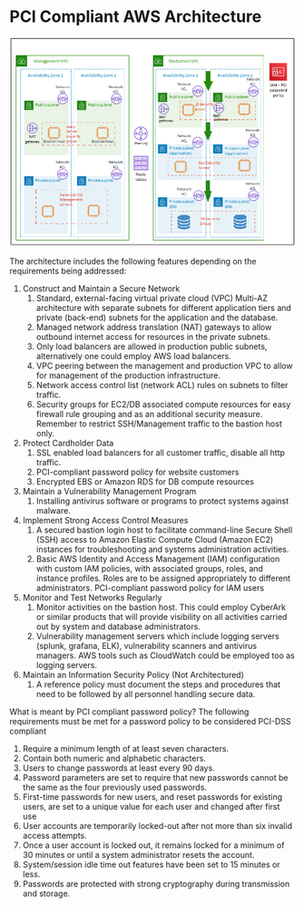 PCI Compliant AWS Architecture 
==============================

![picture alt](https://raw.githubusercontent.com/kamitu-sm/ictlife/master/PCI_Architecure/pci-dss-on-aws.png "PCI ARCHITECTURE") 

The architecture includes the following features depending on the requirements being addressed:

1. Construct and Maintain a Secure Network
    1. Standard, external-facing virtual private cloud (VPC) Multi-AZ architecture with separate subnets for different application tiers and private (back-end) subnets for the application and the database.
    2. Managed network address translation (NAT) gateways to allow outbound internet access for resources in the private subnets.
    3. Only load balancers are allowed in production public subnets, alternatively one could employ AWS load balancers.
    4. VPC peering between the management and production VPC to allow for management of the production infrastructure.
    5. Network access control list (network ACL) rules on subnets to filter traffic.
    6. Security groups for EC2/DB associated compute resources for easy firewall rule grouping and as an additional security measure. Remember to restrict SSH/Management traffic to the bastion host only.
2. Protect Cardholder Data
    1. SSL enabled load balancers for all customer traffic, disable all http traffic.
    2. PCI-compliant password policy for website customers
    3. Encrypted EBS or Amazon RDS for DB compute resources
3. Maintain a Vulnerability Management Program
    1. Installing antivirus software or programs to protect systems against malware.
4. Implement Strong Access Control Measures
    1. A secured bastion login host to facilitate command-line Secure Shell (SSH) access to Amazon Elastic Compute Cloud (Amazon EC2) instances for troubleshooting and systems administration activities.
    2. Basic AWS Identity and Access Management (IAM) configuration with custom IAM policies, with associated groups, roles, and instance profiles. Roles are to be assigned appropriately to different administrators. PCI-compliant password policy for IAM users
5. Monitor and Test Networks Regularly
    1. Monitor activities on the bastion host. This could employ CyberArk or similar products that will provide visibility on all activities carried out by system and database administrators.
    2. Vulnerability management servers which include logging servers (splunk, grafana, ELK), vulnerability scanners and antivirus managers. AWS tools such as CloudWatch could be employed too as logging servers.
6. Maintain an Information Security Policy (Not Architectured)
    1. A reference policy must document the steps and procedures that need to be followed by all personnel handling secure data.


What is meant by PCI compliant password policy?
The following requirements must be met for a password policy to be considered PCI-DSS compliant
1. Require a minimum length of at least seven characters.
2. Contain both numeric and alphabetic characters.
3. Users to change passwords at least every 90 days.
4. Password parameters are set to require that new passwords cannot be the same as the four previously used passwords.
5. First-time passwords for new users, and reset passwords for existing users, are set to a unique value for each user and changed after first use
6. User accounts are temporarily locked-out after not more than six invalid access attempts.
7. Once a user account is locked out, it remains locked for a minimum of 30 minutes or until a system administrator resets the account.
8. System/session idle time out features have been set to 15 minutes or less.
9. Passwords are protected with strong cryptography during transmission and storage.

